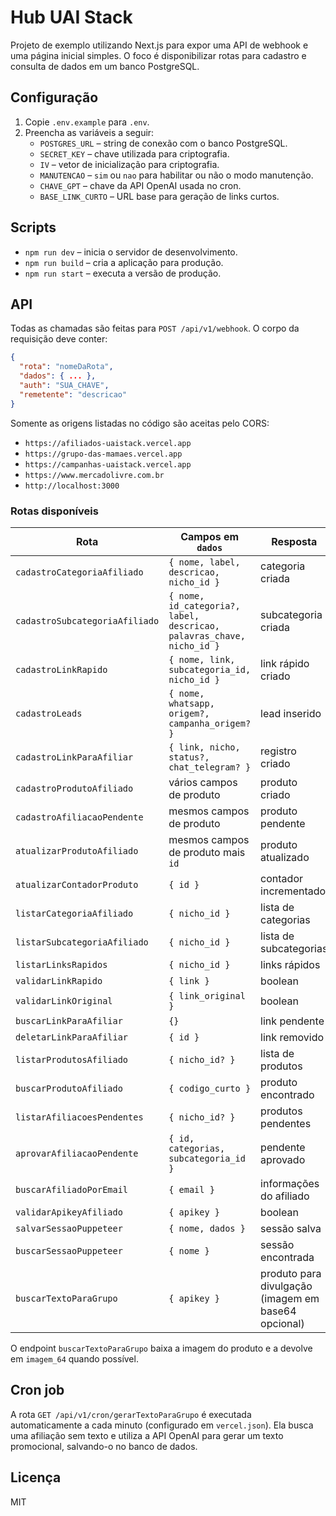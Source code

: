 # Hub UAI Stack

Projeto de exemplo utilizando Next.js para expor uma API de webhook e uma página inicial simples. O foco é disponibilizar rotas para cadastro e consulta de dados em um banco PostgreSQL.

## Configuração

1. Copie `.env.example` para `.env`.
2. Preencha as variáveis a seguir:
   - `POSTGRES_URL` – string de conexão com o banco PostgreSQL.
   - `SECRET_KEY` – chave utilizada para criptografia.
   - `IV` – vetor de inicialização para criptografia.
   - `MANUTENCAO` – `sim` ou `nao` para habilitar ou não o modo manutenção.
   - `CHAVE_GPT` – chave da API OpenAI usada no cron.
   - `BASE_LINK_CURTO` – URL base para geração de links curtos.

## Scripts

- `npm run dev` – inicia o servidor de desenvolvimento.
- `npm run build` – cria a aplicação para produção.
- `npm run start` – executa a versão de produção.

## API

Todas as chamadas são feitas para `POST /api/v1/webhook`. O corpo da requisição deve conter:

```json
{
  "rota": "nomeDaRota",
  "dados": { ... },
  "auth": "SUA_CHAVE",
  "remetente": "descricao"
}
```

Somente as origens listadas no código são aceitas pelo CORS:
- `https://afiliados-uaistack.vercel.app`
- `https://grupo-das-mamaes.vercel.app`
- `https://campanhas-uaistack.vercel.app`
- `https://www.mercadolivre.com.br`
- `http://localhost:3000`

### Rotas disponíveis

| Rota | Campos em `dados` | Resposta |
|------|------------------|---------|
| `cadastroCategoriaAfiliado` | `{ nome, label, descricao, nicho_id }` | categoria criada |
| `cadastroSubcategoriaAfiliado` | `{ nome, id_categoria?, label, descricao, palavras_chave, nicho_id }` | subcategoria criada |
| `cadastroLinkRapido` | `{ nome, link, subcategoria_id, nicho_id }` | link rápido criado |
| `cadastroLeads` | `{ nome, whatsapp, origem?, campanha_origem? }` | lead inserido |
| `cadastroLinkParaAfiliar` | `{ link, nicho, status?, chat_telegram? }` | registro criado |
| `cadastroProdutoAfiliado` | vários campos de produto | produto criado |
| `cadastroAfiliacaoPendente` | mesmos campos de produto | produto pendente |
| `atualizarProdutoAfiliado` | mesmos campos de produto mais `id` | produto atualizado |
| `atualizarContadorProduto` | `{ id }` | contador incrementado |
| `listarCategoriaAfiliado` | `{ nicho_id }` | lista de categorias |
| `listarSubcategoriaAfiliado` | `{ nicho_id }` | lista de subcategorias |
| `listarLinksRapidos` | `{ nicho_id }` | links rápidos |
| `validarLinkRapido` | `{ link }` | boolean |
| `validarLinkOriginal` | `{ link_original }` | boolean |
| `buscarLinkParaAfiliar` | `{}` | link pendente |
| `deletarLinkParaAfiliar` | `{ id }` | link removido |
| `listarProdutosAfiliado` | `{ nicho_id? }` | lista de produtos |
| `buscarProdutoAfiliado` | `{ codigo_curto }` | produto encontrado |
| `listarAfiliacoesPendentes` | `{ nicho_id? }` | produtos pendentes |
| `aprovarAfiliacaoPendente` | `{ id, categorias, subcategoria_id }` | pendente aprovado |
| `buscarAfiliadoPorEmail` | `{ email }` | informações do afiliado |
| `validarApikeyAfiliado` | `{ apikey }` | boolean |
| `salvarSessaoPuppeteer` | `{ nome, dados }` | sessão salva |
| `buscarSessaoPuppeteer` | `{ nome }` | sessão encontrada |
| `buscarTextoParaGrupo` | `{ apikey }` | produto para divulgação (imagem em base64 opcional) |

O endpoint `buscarTextoParaGrupo` baixa a imagem do produto e a devolve em `imagem_64` quando possível.

## Cron job

A rota `GET /api/v1/cron/gerarTextoParaGrupo` é executada automaticamente a cada minuto (configurado em `vercel.json`). Ela busca uma afiliação sem texto e utiliza a API OpenAI para gerar um texto promocional, salvando-o no banco de dados.

## Licença

MIT
